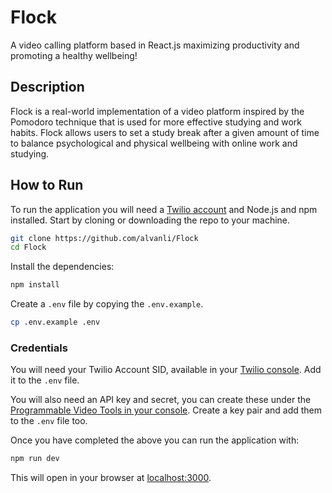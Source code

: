 # Flock
A video calling platform based in React.js maximizing productivity and promoting a healthy wellbeing! 

## Description
Flock is a real-world implementation of a video platform inspired by the Pomodoro technique that is used for more effective studying and work habits. Flock allows users to set a study break after a given amount of time to balance psychological and physical wellbeing with online work and studying. 

## How to Run

To run the application you will need a [Twilio account](https://www.twilio.com/try-twilio) and Node.js and npm installed. Start by cloning or downloading the repo to your machine.

```bash
git clone https://github.com/alvanli/Flock
cd Flock
```

Install the dependencies:

```bash
npm install
```

Create a `.env` file by copying the `.env.example`.

```bash
cp .env.example .env
```

### Credentials
You will need your Twilio Account SID, available in your [Twilio console](https://www.twilio.com/console). Add it to the `.env` file.

You will also need an API key and secret, you can create these under the [Programmable Video Tools in your console](https://www.twilio.com/console/video/project/api-keys). Create a key pair and add them to the `.env` file too.

Once you have completed the above you can run the application with:

```bash
npm run dev
```

This will open in your browser at [localhost:3000](http://localhost:3000).
